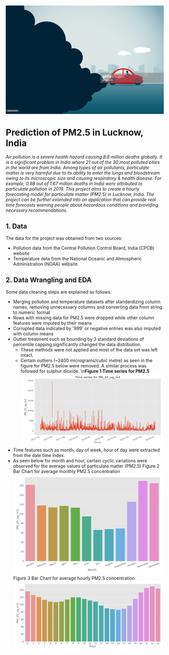 ![cover_photo](https://github.com/phatakshaunak/Springboard-Data-Science/blob/master/Capstone%20Project%20%232/Readme%20Files/air_pollution_getty_images.jpg)
# **Prediction of PM2.5 in Lucknow, India**
*Air pollution is a severe health hazard causing 8.8 million deaths globally. It is a significant problem in India where 21 out of the 30 most polluted cities in the world are from India. Among types of air pollutants, particulate matter is very harmful due to its ability to enter the lungs and bloodstream owing to its microscopic size and causing respiratory & health disease. For example, 0.98 out of 1.67 million deaths in India were attributed to particulate pollution in 2019.
This project aims to create a hourly forecasting model for particulate matter (PM2.5) in Lucknow, India. The project can be further extended into an application that can provide real time forecasts warning people about hazardous conditions and providing necessary recommendations.*
  
## 1. Data
The data for the project was obtained from two sources:
  * Pollution data from the Central Pollution Control Board, India (CPCB) website
  * Temperature data from the National Oceanic and Atmospheric Administration (NOAA) website
    
## 2. Data Wrangling and EDA
Some data cleaning steps are explained as follows:
  * Merging pollution and temperature datasets after standardizing column names, removing unnecessary columns and converting data from string to numeric format
  * Rows with missing data for PM2.5 were dropped while other column features were imputed by their means
  * Corrupted data indicated by '999' or negative entries was also imputed with column means
  * Outlier treatment such as bounding by 3 standard deviations of percentile capping significantly changed the data distribution.  
      * These methods were not applied and most of the data set was left intact. 
      * Certain outliers (~2400 micrograms/cubic metre) as seen in the figure for PM2.5 below were removed. A similar process was followed for sulphur dioxide.
        \n**Figure 1 Time series for PM2.5**
        ![](https://github.com/phatakshaunak/Springboard-Data-Science/blob/master/Capstone%20Project%20%232/Readme%20Files/PM_25.png)
  * Time features such as month, day of week, hour of day were extracted from the date time index.
  * As seen below for month and hour, certain cyclic variations were observed for the average values of particulate matter (PM2.5)
    Figure 2 Bar Chart for average monthly PM2.5 concentration
    ![](https://github.com/phatakshaunak/Springboard-Data-Science/blob/master/Capstone%20Project%20%232/Readme%20Files/month_pm.png)
    Figure 3 Bar Chart for average hourly PM2.5 concentration
    ![](https://github.com/phatakshaunak/Springboard-Data-Science/blob/master/Capstone%20Project%20%232/Readme%20Files/hourly_pm.jpg)
